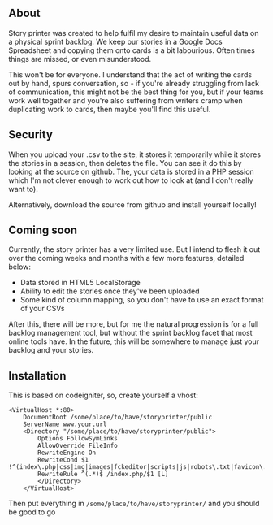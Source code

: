 ## About

Story printer was created to help fulfil my desire to maintain useful data on a physical sprint backlog. We keep our stories in a Google Docs Spreadsheet and copying them onto cards is a bit labourious. Often times things are missed, or even misunderstood.
     
This won't be for everyone. I understand that the act of writing the cards out by hand, spurs conversation, so - if you're already struggling from lack of communication, this might not be the best thing for you, but if your teams work well together and you're also suffering from writers cramp when duplicating work to cards, then maybe you'll find this useful.

## Security

When you upload your .csv to the site, it stores it temporarily while it stores the stories in a session, then deletes the file. You can see it do this by looking at the source on github. The, your data is stored in a PHP session which I'm not clever enough to work out how to look at (and I don't really want to).

Alternatively, download the source from github and install yourself locally!

## Coming soon

Currently, the story printer has a very limited use. But I intend to flesh it out over the coming weeks and months with a few more features, detailed below:

 * Data stored in HTML5 LocalStorage
 * Ability to edit the stories once they've been uploaded</li>
 * Some kind of column mapping, so you don't have to use an exact format of your CSVs

After this, there will be more, but for me the natural progression is for a     full backlog management tool, but without the sprint backlog facet that     most online tools have. In the future, this will be somewhere to manage just your backlog and your stories.

## Installation

This is based on codeigniter, so, create yourself a vhost:

    <VirtualHost *:80>
        DocumentRoot /some/place/to/have/storyprinter/public
        ServerName www.your.url 
        <Directory "/some/place/to/have/storyprinter/public">
            Options FollowSymLinks
            AllowOverride FileInfo	     
            RewriteEngine On
            RewriteCond $1 !^(index\.php|css|img|images|fckeditor|scripts|js|robots\.txt|favicon\.ico)
            RewriteRule ^(.*)$ /index.php/$1 [L]
            </Directory>
        </VirtualHost>

Then put everything in `/some/place/to/have/storyprinter/` and you should be good to go